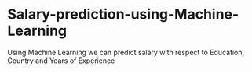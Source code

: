 # Salary-prediction-using-Machine-Learning
Using Machine Learning we can predict salary with respect to Education, Country and Years of Experience
